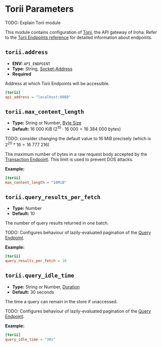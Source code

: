 # Torii Parameters

TODO: Explain Torii module

This module contains configuration of [Torii](/guide/glossary#torii), the API gateway of Iroha. Refer to the [Torii Endpoints reference](/api/torii-endpoints) for detailed information about endpoints.  

## `torii.address`

- **ENV:** `API_ENDPOINT`
- **Type:** String, [Socket-Address](glossary#type-socket-address)
- **Required**

Address at which Torii Endpoints will be accessible.

```toml
[torii]
api_address = "localhost:8080"
```

## `torii.max_content_length`

- **Type:** String or Number, [Byte Size](glossary#type-byte-size)
- **Default:** $16\ 000\text{ KiB}$ ($2^{10} \cdot 16\ 000 = 16\ 384\ 000\text{ bytes}$)

TODO: consider changing the default value to 16 MiB precisely (which is $2^{20} * 16 = 16\ 777\ 216$)

The maximum number of bytes in a raw request body accepted by the [Transaction Endpoint](/api/torii-endpoints#transaction). This limit is used to prevent
DOS attacks.

**Example:**

```toml
[torii]
max_content_length = "16MiB"
```

## `torii.query_results_per_fetch`

- **Type:** Number
- **Default:** $10$

The number of query results returned in one batch.

TODO: Configures behaviour of lazily-evaluated pagination of the [Query Endpoint](/api/torii-endpoints#query).

**Example:**

```toml
[torii]
query_results_per_fetch = 10
```

## `torii.query_idle_time`

- **Type:** String or Number, [Duration](glossary#type-duration)
- **Default:** 30 seconds

The time a query can remain in the store if unaccessed.

TODO: Configures behaviour of lazily-evaluated pagination of the [Query Endpoint](/api/torii-endpoints#query).

**Example:**

```toml
[torii]
query_idle_time = "30s"
```
